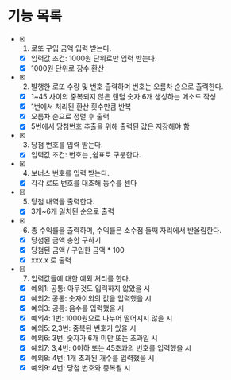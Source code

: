 # 기능 목록

- [x] 1. 로또 구입 금액 입력 받는다.
  - [x] 입력값 조건: 1000원 단위로만 입력 받는다.
  - [x] 1000원 단위로 장수 환산
- [x] 2. 발행한 로또 수량 및 번호 출력하며 번호는 오름차 순으로 출력한다.
  - [x] 1~45 사이의 중복되지 않은 랜덤 숫자 6개 생성하는 메소드 작성
  - [x] 1번에서 처리된 환산 횟수만큼 반복
  - [x] 오름차 순으로 정렬 후 출력
  - [x] 5번에서 당첨번호 추출을 위해 출력된 값은 저장해야 함
- [x] 3. 당첨 번호를 입력 받는다.
  - [x] 입력값 조건: 번호는 ,쉼표로 구분한다.
- [x] 4. 보너스 번호를 입력 받는다.
  - [x] 각각 로또 번호를 대조해 등수를 센다
- [x] 5. 당첨 내역을 출력한다.
  - [x] 3개~6개 일치된 순으로 출력
- [x] 6. 총 수익률을 출력하며, 수익률은 소수점 둘째 자리에서 반올림한다.
  - [x] 당첨된 금액 총합 구하기
  - [x] 당첨된 금액 / 구입한 금액 \* 100
  - [x] xxx.x 로 출력
- [x] 7. 입력값들에 대한 예외 처리를 한다.
  - [x] 예외1: 공통: 아무것도 입력하지 않았을 시
  - [x] 예외2: 공통: 숫자이외의 값을 입력했을 시
  - [x] 예외3: 공통: 음수를 입력했을 시
  - [x] 예외4: 1번: 1000원으로 나누어 떨어지지 않을 시
  - [x] 예외5: 2,3번: 중복된 번호가 있을 시
  - [x] 예외6: 3번: 숫자가 6개 미만 또는 초과일 시
  - [x] 예외7: 3,4번: 0이하 또는 45초과의 번호를 입력했을 시
  - [x] 예외8: 4번: 1개 초과된 개수를 입력했을 시
  - [x] 예외9: 4번: 당첨 번호와 중복될 시
